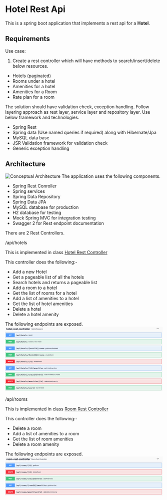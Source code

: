 # Hotel Rest Api

This is a spring boot application that implements a rest api for a **Hotel**.

## Requirements
Use case:  
1.	Create a rest controller which will have methods to search/insert/delete below resources. 
-	Hotels (paginated)
-	Rooms under a hotel
-	Amenities for a hotel
-	Amenities for a Room
-	Rate plan for a room

The solution should have validation check, exception handling. Follow layering approach as rest layer, service layer and repository layer. Use below framework and technologies. 
-	Spring Rest
-	Spring data (Use named queries if required) along with Hibernate/Jpa
-	MySQL data base
-	JSR Validation framework for validation check
-	Generic exception handling

## Architecture

![Conceptual Architecture](/doc/ConceptualArchitecture.png)
The application uses the following components.

- Spring Rest Conroller
- Spring services
- Spring Data Repository
- Spring Data JPA
- MySQL database for production
- H2 database for testing
- Mock Spring MVC for integration testing
- Swagger 2 for Rest endpoint documentation

There are 2 Rest Controllers.

/api/hotels

This is implemented in class  [Hotel Rest Controller](https://github.com/yinkaf/HotelRestApi/blob/master/src/main/java/com/xipsoft/hotelrestapi/controller/HotelRestController.java)


This controller does the following:-
- Add a new Hotel
- Get a pageable list of all the hotels
- Search hotels and returns a pageable list
- Add a room to a hotel
- Get the list of rooms for a hotel
- Add a list of amenities to a hotel
- Get the list of hotel amenities
- Delete a hotel
- Delete a hotel amenity

The following endpoints are exposed.
![Hotel Rest Controller](/doc/HotelRestController.png)


/api/rooms
 
 This is implemented in class [Room Rest Controller](https://github.com/yinkaf/HotelRestApi/blob/master/src/main/java/com/xipsoft/hotelrestapi/controller/RoomRestController.java)

 This controller does the following:-
 - Delete a room
 - Add a list of amenities to a room
 - Get the list of room amenities
 - Delete a room amenity
  
 The following endpoints are exposed.
 ![Room Rest Controller](/doc/RoomRestController.png)
